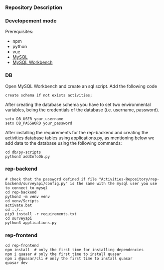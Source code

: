 ### Repository Description
### Developement mode

Prerequisites:
- npm
- python
- vue
- [MySQL](https://dev.mysql.com/doc/refman/8.0/en/windows-installation.html)
- [MySQL Workbench](https://dev.mysql.com/downloads/workbench/)

### DB

Open MySQL Workbench and create an sql script. Add the following code

~~~~mysql
create schema if not exists activities;
~~~~

After creating the database schema you have to set two environmental variables, being the credentials of the database (i.e. username, password).

```
setx DB_USER your_username
setx DB_PASSWORD your_password
```

After installing the requirements for the rep-backend and creating the activities database tables using applications.py, as mentioning below we add data to the database using the following commands:

```
cd db/py-scripts
python3 addInfoDb.py
```

### rep-backend

```
# check that the password defined if file "Activities-Repository/rep-backend/surveyapi/config.py" is the same with the mysql user you use to connect to mysql
cd rep-backend
python3 -m venv venv
cd venv/Scripts
activate.bat
cd ../..
pip3 install -r requirements.txt
cd surveyapi
python3 applications.py
```
### rep-frontend

```
cd rep-frontend
npm install  # only the first time for installing dependencies
npm i quasar # only the first time to install quasar
npm i @quasar/cli # only the first time to install quasar
quasar dev
```


